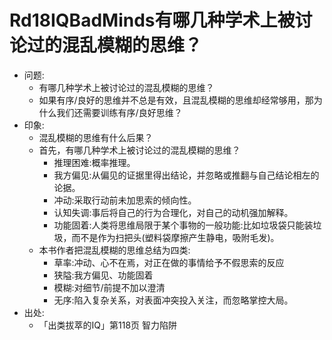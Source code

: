 # Rd18IQBadMinds有哪几种学术上被讨论过的混乱模糊的思维？

- 问题:
    + 有哪几种学术上被讨论过的混乱模糊的思维？
    + 如果有序/良好的思维并不总是有效，且混乱模糊的思维却经常够用，那为什么我们还需要训练有序/良好思维？
- 印象:
    + 混乱模糊的思维有什么后果？
    + 首先，有哪几种学术上被讨论过的混乱模糊的思维？
        * 推理困难:概率推理。
        * 我方偏见:从偏见的证据里得出结论，并忽略或推翻与自己结论相左的论据。
        * 冲动:采取行动前未加思索的倾向性。
        * 认知失调:事后将自己的行为合理化，对自己的动机强加解释。
        * 功能固着:人类将思维局限于某个事物的一般功能:比如垃圾袋只能装垃圾，而不是作为扫把头(塑料袋摩擦产生静电，吸附毛发)。
    + 本书作者把混乱模糊的思维总结为四类:
        * 草率:冲动、心不在焉，对正在做的事情给予不假思索的反应
        * 狭隘:我方偏见、功能固着
        * 模糊:对细节/前提不加以澄清
        * 无序:陷入复杂关系，对表面冲突投入关注，而忽略掌控大局。
- 出处:
    + 「出类拔萃的IQ」第118页 智力陷阱